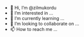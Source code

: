 - 👋 Hi, I’m @zilmukordu
- 👀 I’m interested in ...
- 🌱 I’m currently learning ...
- 💞️ I’m looking to collaborate on ...
- 📫 How to reach me ...

<!---
zilmukordu/zilmukordu is a ✨ special ✨ repository because its `README.md` (this file) appears on your GitHub profile.
You can click the Preview link to take a look at your changes.
--->
